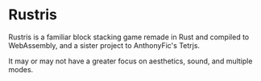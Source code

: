 # Rustris
Rustris is a familiar block stacking game remade in Rust and compiled to WebAssembly, and a sister project to AnthonyFic's Tetrjs.

It may or may not have a greater focus on aesthetics, sound, and multiple modes.

